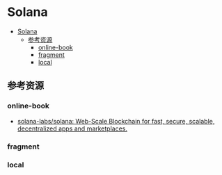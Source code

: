 # Solana

<!--ts-->
* [Solana](#solana)
   * [参考资源](#参考资源)
      * [online-book](#online-book)
      * [fragment](#fragment)
      * [local](#local)

<!-- Created by https://github.com/ekalinin/github-markdown-toc -->
<!-- Added by: runner, at: Fri Aug 26 12:56:26 UTC 2022 -->

<!--te-->

## 参考资源

### online-book

- [solana-labs/solana: Web-Scale Blockchain for fast, secure, scalable, decentralized apps and marketplaces.](https://github.com/solana-labs/solana)

### fragment

### local
